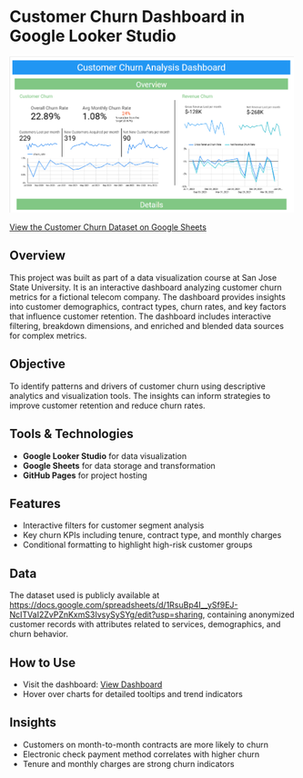 # Customer Churn Dashboard in Google Looker Studio

<img src="assets/customer_churn_dashboard_thumbnail.png" alt="Looker Studio Customer Churn Dashboard" width="500">

[View the Customer Churn Dataset on Google Sheets](https://docs.google.com/spreadsheets/d/1RsuBp4I__ySf9EJ-NcITVaI2ZvPZnKxmS3IvsySySYg/edit?usp=sharing)

## Overview

This project was built as part of a data visualization course at San Jose State University. It is an interactive dashboard analyzing customer churn metrics for a fictional telecom company. The dashboard provides insights into customer demographics, contract types, churn rates, and key factors that influence customer retention. The dashboard includes interactive filtering, breakdown dimensions, and enriched and blended data sources for complex metrics.

## Objective

To identify patterns and drivers of customer churn using descriptive analytics and visualization tools. The insights can inform strategies to improve customer retention and reduce churn rates.

## Tools & Technologies

- **Google Looker Studio** for data visualization
- **Google Sheets** for data storage and transformation
- **GitHub Pages** for project hosting

## Features

- Interactive filters for customer segment analysis  
- Key churn KPIs including tenure, contract type, and monthly charges   
- Conditional formatting to highlight high-risk customer groups

## Data

The dataset used is publicly available at https://docs.google.com/spreadsheets/d/1RsuBp4I__ySf9EJ-NcITVaI2ZvPZnKxmS3IvsySySYg/edit?usp=sharing, containing anonymized customer records with attributes related to services, demographics, and churn behavior.

## How to Use

- Visit the dashboard: [View Dashboard]([https://lookerstudio.google.com/s/your-dashboard-link](https://lookerstudio.google.com/reporting/c522d84f-1a5e-4ad7-b5c1-bee20faa15ac))
- Hover over charts for detailed tooltips and trend indicators

## Insights

- Customers on month-to-month contracts are more likely to churn  
- Electronic check payment method correlates with higher churn  
- Tenure and monthly charges are strong churn indicators
